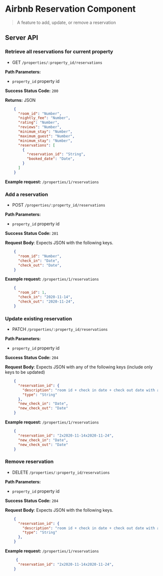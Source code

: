 # Airbnb Reservation Component

> A feature to add, update, or remove a reservation

## Server API

### Retrieve all reservations for current property
  * GET `/properties/:property_id/reservations`

**Path Parameters:**
 * `property_id` property id

**Success Status Code:** `200`

**Returns:** JSON

```json
    {
      "room_id": "Number",
      "nightly_fee": "Number",
      "rating": "Number",
      "reviews": "Number",
      "minimum_stay": "Number",
      "maximum_guest": "Number",
      "minimum_stay": "Number",
      "reservations": [
        {
          "reservation_id": "String",
          "booked_date": "Date",
        }
      ]
    }
```
**Example request:** `/properties/1/reservations`

### Add a reservation
  * POST `/properties/:property_id/reservations`

**Path Parameters:**
 * `property_id` property id

**Success Status Code:** `201`

**Request Body**: Expects JSON with the following keys.

```json
    {
      "room_id": "Number",
      "check_in": "Date",
      "check_out": "Date",
    }
```
**Example request:** `/properties/1/reservations`
```json
    {
      "room_id": 1,
      "check_in": "2020-11-14",
      "check_out": "2020-11-24",
    }
```

### Update existing reservation
  * PATCH `/properties/:property_id/reservations`

**Path Parameters:**
  * `property_id` property id

**Success Status Code:** `204`

**Request Body**: Expects JSON with any of the following keys (include only keys to be updated)

```json
    {
      "reservation_id": {
        "description": "room id + check in date + check out date with an x in between all three",
        "type": "String"
      },
      "new_check_in": "Date",
      "new_check_out": "Date"
    }
```
**Example request:** `/properties/1/reservations`
```json
    {
      "reservation_id": "2x2020-11-14x2020-11-24",
      "new_check_in": "Date",
      "new_check_out": "Date"
    }
```

### Remove reservation
  * DELETE `/properties/:property_id/reservations`

**Path Parameters:**
  * `property_id` property id

**Success Status Code:** `204`

**Request Body**: Expects JSON with the following keys.

```json
    {
      "reservation_id": {
        "description": "room id + check in date + check out date with an x in between all three",
        "type": "String"
      },
    }
```
**Example request:** `/properties/1/reservations`
```json
     {
      "reservation_id": "2x2020-11-14x2020-11-24",
    }
```